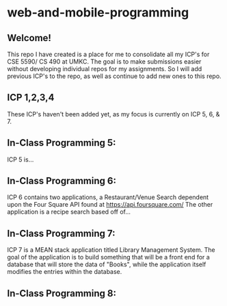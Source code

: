 # web-and-mobile-programming

## Welcome!

This repo I have created is a place for me to consolidate all my ICP's for CSE 5590/ CS 490 at UMKC. 
The goal is to make submissions easier without developing individual repos for my assignments. So I will add previous ICP's to
the repo, as well as continue to add new ones to this repo. 

## ICP 1,2,3,4

These ICP's haven't been added yet, as my focus is currently on ICP 5, 6, & 7. 

## In-Class Programming 5:

ICP 5 is...

## In-Class Programming 6:

ICP 6 contains two applications, a Restaurant/Venue Search dependent upon the Four Square API found at https://api.foursquare.com/
The other application is a recipe search based off of...

## In-Class Programming 7:
 ICP 7 is a MEAN stack application titled Library Management System. The goal of the application is to build something that will be a front end for a database that will store the data of "Books", while the application itself modifies the entries within the database.
 
 ## In-Class Programming 8:
 
